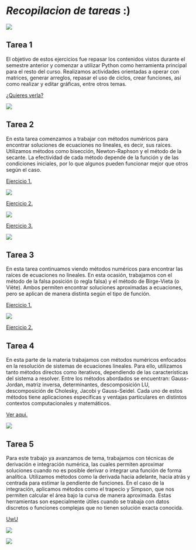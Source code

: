 # ***Recopilacion de tareas*** :)

![](https://puntomedio.mx/wp-content/uploads/2018/06/Ooga-Chaka-Baby.gif)

## Tarea 1
El objetivo de estos ejercicios fue repasar los contenidos vistos durante el semestre anterior y comenzar a utilizar Python como herramienta principal para el resto del curso. Realizamos actividades orientadas a operar con matrices, generar arreglos, repasar el uso de ciclos, crear funciones, así como realizar y editar gráficas, entre otros temas.
  
  [¿Quieres verla?](https://github.com/hector200210/Proyecto-Final/blob/main/Codigos%20py/Tarea_1.ipynb)
  
  ![](https://c.tenor.com/Oi6lRUeRUbAAAAAC/tenor.gif)

## Tarea 2
En esta tarea comenzamos a trabajar con métodos numéricos para encontrar soluciones de ecuaciones no lineales, es decir, sus raíces. Utilizamos métodos como bisección, Newton-Raphson y el método de la secante. La efectividad de cada método depende de la función y de las condiciones iniciales, por lo que algunos pueden funcionar mejor que otros según el caso.

[Ejercicio 1.](https://github.com/hector200210/Proyecto-Final/blob/main/Codigos%20py/Tarea_2_E1.ipynb)

![](https://blog.espol.edu.ec/analisisnumerico/files/2017/09/Biseccion_animado.gif)


[Ejercicio 2.](https://github.com/hector200210/Proyecto-Final/blob/main/Codigos%20py/Tarea_2_E2.ipynb)

![](https://blog.espol.edu.ec/analisisnumerico/files/2017/09/NewtonRaphson_animado.gif) 


[Ejercicio 3.](https://github.com/hector200210/Proyecto-Final/blob/main/Codigos%20py/Tarea_2_E3.ipynb)

![](https://blog.espol.edu.ec/analisisnumerico/files/2017/09/SecanteMetodo_animado.gif)

## Tarea 3
En esta tarea continuamos viendo métodos numéricos para encontrar las raíces de ecuaciones no lineales. En esta ocasión, trabajamos con el método de la falsa posición (o regla falsa) y el método de Birge-Vieta (o Viète). Ambos permiten encontrar soluciones aproximadas a ecuaciones, pero se aplican de manera distinta según el tipo de función.

[Ejercicio 1.](https://github.com/hector200210/Proyecto-Final/blob/main/Codigos%20py/Tarea_3_E1.ipynb)

![](https://blog.espol.edu.ec/analisisnumerico/files/2017/10/posicionfalsa01_GIF.gif)


[Ejercicio 2.](https://github.com/hector200210/Proyecto-Final/blob/main/Codigos%20py/Tarea_3_E2.ipynb)

## Tarea 4
En esta parte de la materia trabajamos con métodos numéricos enfocados en la resolución de sistemas de ecuaciones lineales. Para ello, utilizamos tanto métodos directos como iterativos, dependiendo de las características del sistema a resolver. Entre los métodos abordados se encuentran: Gauss-Jordan, matriz inversa, determinantes, descomposición LU, descomposición de Cholesky, Jacobi y Gauss-Seidel. Cada uno de estos métodos tiene aplicaciones específicas y ventajas particulares en distintos contextos computacionales y matemáticos.

[Ver aqui.](https://github.com/hector200210/Proyecto-Final/blob/main/Codigos%20py/Tarea4.ipynb)

![](https://miro.medium.com/v2/resize:fit:1200/1*dDRXeF51Q_1ixR5Z3PhT2Q.gif)

## Tarea 5
Para este trabajo ya avanzamos de tema, trabajamos con técnicas de derivación e integración numérica, las cuales permiten aproximar soluciones cuando no es posible derivar o integrar una función de forma analítica. Utilizamos métodos como la derivada hacia adelante, hacia atrás y centrada para estimar la pendiente de funciones. En el caso de la integración, aplicamos métodos como el trapecio y Simpson, que nos permiten calcular el área bajo la curva de manera aproximada. Estas herramientas son especialmente útiles cuando se trabaja con datos discretos o funciones complejas que no tienen solución exacta conocida.

[UwU](https://github.com/hector200210/Proyecto-Final/blob/main/Codigos%20py/Tarea5.ipynb)

![](https://media.giphy.com/media/SqxrZWLVNknUR6L2a3/giphy.gif)

![](https://lh3.googleusercontent.com/proxy/5pLmBqxKk4n7De9Zolweg6VnGvoH8y-e0_fMcrneMpsjGJfqN1afa3uicE2tqxXvDU8GZv8u327RIYgLSEynSCQhaw)
